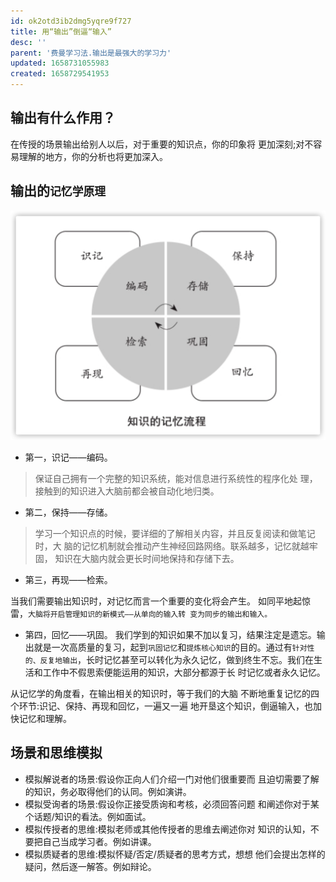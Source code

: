 ```yaml
---
id: ok2otd3ib2dmg5yqre9f727
title: 用“输出”倒逼“输入”
desc: ''
parent: '费曼学习法.输出是最强大的学习力'
updated: 1658731055983
created: 1658729541953
---
```

## 输出有什么作用？
在传授的场景输出给别人以后，对于重要的知识点，你的印象将 更加深刻;对不容易理解的地方，你的分析也将更加深入。

## 输出的`记忆学原理`
![知识的记忆流程](assets/drawio/feiman/知识的记忆流程.png)

* 第一，识记——编码。
> 保证自己拥有一个完整的知识系统，能对信息进行系统性的程序化处 理，接触到的知识进入大脑前都会被自动化地归类。
* 第二，保持——存储。
> 学习一个知识点的时候，要详细的了解相关内容，并且反复阅读和做笔记时，大 脑的记忆机制就会推动产生神经回路网络。联系越多，记忆就越牢固， 知识在大脑内就会更长时间地保持和存储下去。
* 第三，再现——检索。
> 
当我们需要输出知识时，对记忆而言一个重要的变化将会产生。 如同平地起惊雷，`大脑将开启管理知识的新模式——从单向的输入转 变为同步的输出和输入。`
* 第四，回忆——巩固。
我们学到的知识如果不加以复习，结果注定是遗忘。输出就是一次高质量的复习，起到`巩固记忆`和`提炼核心知识`的目的。通过有`针对性的、反复地输出`，长时记忆甚至可以转化为永久记忆，做到终生不忘。我们在生活和工作中不假思索便能运用的知识，大部分都源于长 时记忆或者永久记忆。

从记忆学的角度看，在输出相关的知识时，等于我们的大脑 不断地重复记忆的四个环节:识记、保持、再现和回忆，一遍又一遍 地开垦这个知识，倒逼输入，也加快记忆和理解。

## 场景和思维模拟
* 模拟解说者的场景:假设你正向人们介绍一门对他们很重要而 且迫切需要了解的知识，务必取得他们的认同。例如演讲。
* 模拟受询者的场景:假设你正接受质询和考核，必须回答问题 和阐述你对于某个话题/知识的看法。例如面试。
* 模拟传授者的思维:模拟老师或其他传授者的思维去阐述你对 知识的认知，不要把自己当成学习者。例如讲课。
* 模拟质疑者的思维:模拟怀疑/否定/质疑者的思考方式，想想 他们会提出怎样的疑问，然后逐一解答。例如辩论。